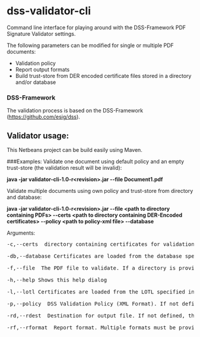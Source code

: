 # dss-validator-cli
Command line interface for playing around with the DSS-Framework PDF Signature Validator settings.

The following parameters can be modified for single or multiple PDF documents:
<ul>
<li>Validation policy</li>
<li>Report output formats</li>
<li>Build trust-store from DER encoded certificate files stored in a directory and/or database</li>
</ul>


### DSS-Framework
The validation process is based on the DSS-Framework (https://github.com/esig/dss).

## Validator usage:
This Netbeans project can be build easily using Maven.

###Examples:
Validate one document using default policy and an empty trust-store (the validation result will be invalid):

<b>java -jar validator-cli-1.0-r&lt;revision&gt;.jar --file Document1.pdf</b>

Validate multiple documents using own policy and trust-store from directory and database:

<b>java -jar validator-cli-1.0-r&lt;revision&gt;.jar --file &lt;path to directory containing PDFs&gt; --certs &lt;path to directory containing DER-Encoded certificates&gt; --policy &lt;path to policy-xml file&gt; --database</b>

Arguments:
<pre>
-c,--certs <DIRECTORY> directory containing certificates for validation. If no certificates are provided,no certificate is used for validation.

-db,--database Certificates are loaded from the database specified in db.config.properties

-f,--file <PDF-FILE> The PDF file to validate. If a directory is provided, the application will search for documents and validate them. This argument is mandatory.

-h,--help Shows this help dialog

-l,--lotl Certificates are loaded from the LOTL specified in tsp.config.properties

-p,--policy <XML-FILE> DSS Validation Policy (XML Format). If not defined, the default policy is used.

-rd,--rdest <DIRECTORY> Destination for output file. If not defined, the output directory containing the PDF file is used.

-rf,--rformat <ATTRIBUTE> Report format. Multiple formats must be provided comma-separated without whitespace. Possible attributes: std (default), detail, diagnostic.
</pre>
